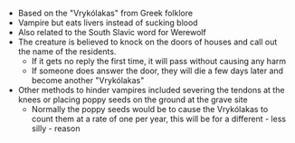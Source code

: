 - Based on the "Vrykólakas" from Greek folklore
- Vampire but eats livers instead of sucking blood
- Also related to the South Slavic word for Werewolf
- The creature is believed to knock on the doors of houses and call out the name of the residents.
	- If it gets no reply the first time, it will pass without causing any harm
	- If someone does answer the door, they will die a few days later and become another "Vrykólakas"
- Other methods to hinder vampires included severing the tendons at the knees or placing poppy seeds on the ground at the grave site
	- Normally the poppy seeds would be to cause the Vrykólakas to count them at a rate of one per year, this will be for a different - less silly - reason